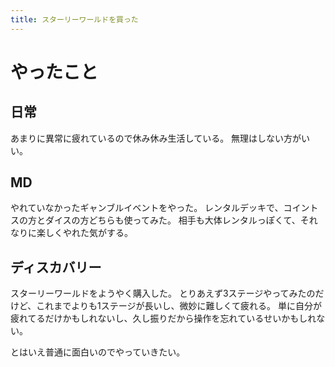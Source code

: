 ```yaml
---
title: スターリーワールドを買った
---
```


# やったこと

## 日常

あまりに異常に疲れているので休み休み生活している。
無理はしない方がいい。

## MD

やれていなかったギャンブルイベントをやった。
レンタルデッキで、コイントスの方とダイスの方どちらも使ってみた。
相手も大体レンタルっぽくて、それなりに楽しくやれた気がする。

## ディスカバリー

スターリーワールドをようやく購入した。
とりあえず3ステージやってみたのだけど、これまでよりも1ステージが長いし、微妙に難しくて疲れる。
単に自分が疲れてるだけかもしれないし、久し振りだから操作を忘れているせいかもしれない。

とはいえ普通に面白いのでやっていきたい。
